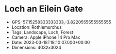 # Loch an Eilein Gate

- GPS: 57.15258333333333,-3.8220555555555555
- Location: Rothiemurchus
- Tags: Landscape, Loch, Forest
- Camera: Apple iPhone 14 Pro Max
- Date: 2023-03-18T18:10:07.000+00:00
- Dimensions: 4032x3024
